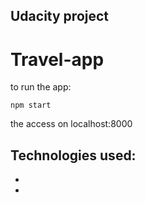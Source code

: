 ## Udacity project
# Travel-app

to run the app: 

```
npm start

```

the access on localhost:8000

## Technologies used:
* 
* 
